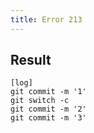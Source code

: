 ```yaml
---
title: Error 213
---
```

## Result

```gitgraph
[log]
git commit -m '1'
git switch -c
git commit -m '2'
git commit -m '3'
```
